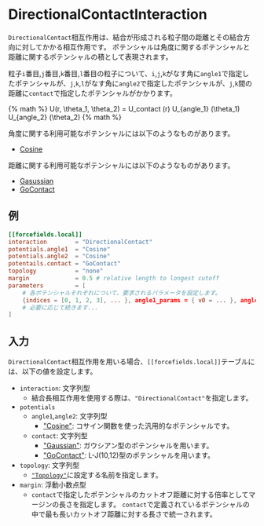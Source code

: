 # DirectionalContactInteraction

`DirectionalContact`相互作用は、結合が形成される粒子間の距離とその結合方向に対してかかる相互作用です。
ポテンシャルは角度に関するポテンシャルと距離に関するポテンシャルの積として表現されます。

粒子`i`番目,`j`番目,`k`番目,`l`番目の粒子について、`i`,`j`,`k`がなす角に`angle1`で指定したポテンシャルが、`j`,`k`,`l`がなす角に`angle2`で指定したポテンシャルが、`j`,`k`間の距離に`contact`で指定したポテンシャルがかかります。

{% math %}
U(r, \theta_1, \theta_2) = U_contact (r) U_{angle_1} (\theta_1) U_{angle_2} (\theta_2)
{% math %}


角度に関する利用可能なポテンシャルには以下のようなものがあります。

- [Cosine](CosinePotential.md)

距離に関する利用可能なポテンシャルには以下のようなものがあります。

- [Gasussian](Gaussian.md)
- [GoContact](GoContact.md)

## 例

```toml
[[forcefields.local]]
interaction        = "DirectionalContact"
potentials.angle1  = "Cosine"
potentials.angle2  = "Cosine"
potentails.contact = "GoContact"
topology           = "none"
margin             = 0.5 # relative length to longest cutoff
parameters         = [
    # 各ポテンシャルそれぞれについて、要求されるパラメータを設定します。
    {indices = [0, 1, 2, 3], ... }, angle1_params = { v0 = ... }, angle2_params = { v0 = ... }, contact_params = { v0 = ... }},
    # 必要に応じて続きます...
]
```

## 入力

`DirectionalContact`相互作用を用いる場合、`[[forcefields.local]]`テーブルには、以下の値を設定します。

- `interaction`: 文字列型
  - 結合長相互作用を使用する際は、`"DirectionalContact"`を指定します。
- `potentials`
  - `angle1`,`angle2`: 文字列型
    - ["Cosine"](Cosine.md): コサイン関数を使った汎用的なポテンシャルです。
  - `contact`: 文字列型
    - ["Gaussian"](Gaussian.md): ガウシアン型のポテンシャルを用います。
    - ["GoContact"](GoContact.md): L-J(10,12)型のポテンシャルを用います。
- `topology`: 文字列型
  - [`"Topology"`](Topology.md)に設定する名前を指定します。
- `margin`: 浮動小数点型
  - `contact`で指定したポテンシャルのカットオフ距離に対する倍率としてマージンの長さを指定します。
    `contact`で定義されているポテンシャルの中で最も長いカットオフ距離に対する長さで統一されます。
